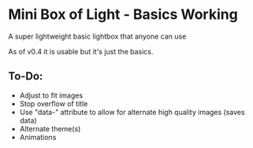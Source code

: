# Mini Box of Light - Basics Working
A super lightweight basic lightbox that anyone can use

As of v0.4 it is usable but it's just the basics.

## To-Do:
* Adjust to fit images
* Stop overflow of title
* Use "data-" attribute to allow for alternate high quality images (saves data)
* Alternate theme(s)
* Animations
